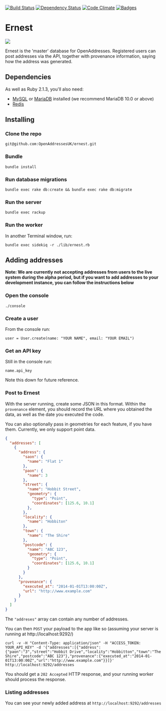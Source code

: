 [![Build Status](https://travis-ci.org/OpenAddressesUK/ernest.svg)](https://travis-ci.org/OpenAddressesUK/ernest)
[![Dependency Status](http://img.shields.io/gemnasium/OpenAddressesUK/ernest.svg)](https://gemnasium.com/OpenAddressesUK/ernest)
[![Code Climate](http://img.shields.io/codeclimate/github/OpenAddressesUK/ernest.svg)](https://codeclimate.com/github/OpenAddressesUK/ernest)
[![Badges](http://img.shields.io/:badges-4/4-ff6799.svg)](https://github.com/badges/badgerbadgerbadger)

# Ernest

![](http://www.ernestmarples.com/images/go.jpg)

Ernest is the 'master' database for  OpenAddresses. Registered users can post addresses via the API, together with provenance information, saying how the address was generated.

## Dependencies

As well as Ruby 2.1.3, you'll also need:

* [MySQL](http://www.mysql.com/) or [MariaDB](https://mariadb.com/) installed (we recommend MariaDB 10.0 or above)
* [Redis](http://redis.io/)

## Installing

### Clone the repo

`git@github.com:OpenAddressesUK/ernest.git`

### Bundle

`bundle install`

### Run database migrations

`bundle exec rake db:create && bundle exec rake db:migrate`

### Run the server

`bundle exec rackup`

### Run the worker

In another Terminal window, run:

`bundle exec sidekiq -r ./lib/ernest.rb`

## Adding addresses

**Note: We are currently not accepting addresses from users to the live system during the alpha period, but if you want to add addresses to your development instance, you can follow the instructions below**

### Open the console

`./console`

### Create a user

From the console run:

`user = User.create(name: "YOUR NAME", email: "YOUR EMAIL")`

### Get an API key

Still in the console run:

`name.api_key`

Note this down for future reference.

### Post to Ernest

With the server running, create some JSON in this format. Within the `provenance` element, you should record the URL where you obtained the data, as well as the date you executed the code.

You can also optionally pass in geometries for each feature, if you have them. Currently, we only support point data.

```JSON
{
  "addresses": [
    {
      "address": {
        "saon": {
          "name": "Flat 1"
        },
        "paon": {
          "name": 3
        },
        "street": {
          "name": "Hobbit Street",
          "geometry": {
            "type": "Point",
            "coordinates": [125.6, 10.1]
          },
        },
        "locality": {
          "name": "Hobbiton"
        },
        "town": {
          "name": "The Shire"
        },
        "postcode": {
          "name": "ABC 123",
          "geometry": {
            "type": "Point",
            "coordinates": [125.6, 10.1]
          }
        }
      },
      "provenance": {
        "executed_at": "2014-01-01T13:00:00Z",
        "url": "http://www.example.com"
      }
    }
  ]
}
```

The `"addreses"` array can contain any number of addresses.

You can then `POST` your payload to the app like so (assuming your server is running at http://localhost:9292/)

```
curl -v -H "Content-Type: application/json" -H "ACCESS_TOKEN: YOUR_API_KEY" -d '{"addresses":[{"address":{"paon":"3","street":"Hobbit Drive","locality":"Hobbitton","town":"The Shire","postcode":"ABC 123"},"provenance":{"executed_at":"2014-01-01T13:00:00Z","url":"http://www.example.com"}}]}' http://localhost:9292/addresses
```

You should get a `202 Accepted` HTTP response, and your running worker should process the response.

### Listing addresses

You can see your newly added address at `http://localhost:9292/addresses`
